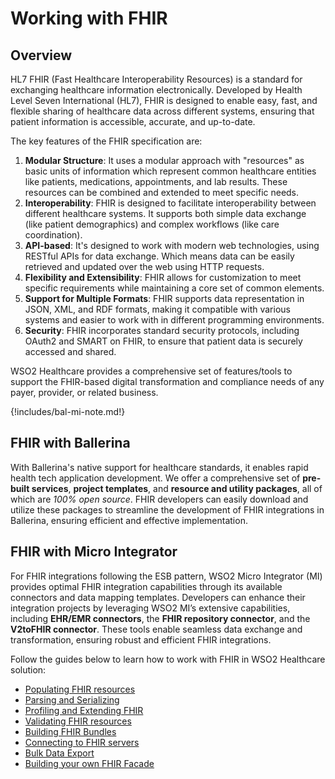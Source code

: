 # Working with FHIR

## Overview
HL7 FHIR (Fast Healthcare Interoperability Resources) is a standard for exchanging healthcare information electronically. Developed by Health Level Seven International (HL7), FHIR is designed to enable easy, fast, and flexible sharing of healthcare data across different systems, ensuring that patient information is accessible, accurate, and up-to-date.

The key features of the FHIR specification are:

1. **Modular Structure**: It uses a modular approach with "resources" as basic units of information which represent common healthcare entities like patients, medications, appointments, and lab results. These resources can be combined and extended to meet specific needs.
2. **Interoperability**: FHIR is designed to facilitate interoperability between different healthcare systems. It supports both simple data exchange (like patient demographics) and complex workflows (like care coordination).
3. **API-based**: It's designed to work with modern web technologies, using RESTful APIs for data exchange. Which means data can be easily retrieved and updated over the web using HTTP requests.
4. **Flexibility and Extensibility**: FHIR allows for customization to meet specific requirements while maintaining a core set of common elements.
5. **Support for Multiple Formats**: FHIR supports data representation in JSON, XML, and RDF formats, making it compatible with various systems and easier to work with in different programming environments.
6. **Security**: FHIR incorporates standard security protocols, including OAuth2 and SMART on FHIR, to ensure that patient data is securely accessed and shared.

WSO2 Healthcare provides a comprehensive set of features/tools to support the FHIR-based digital transformation and compliance needs of any payer, provider, or related business.

{!includes/bal-mi-note.md!}


## FHIR with Ballerina

With Ballerina's native support for healthcare standards, it enables rapid health tech application development. We offer a comprehensive set of **pre-built services**, **project templates**, and **resource and utility packages**, all of which are *100% open source*. FHIR developers can easily download and utilize these packages to streamline the development of FHIR integrations in Ballerina, ensuring efficient and effective implementation.


## FHIR with Micro Integrator

For FHIR integrations following the ESB pattern, WSO2 Micro Integrator (MI) provides optimal FHIR integration capabilities through its available connectors and data mapping templates. Developers can enhance their integration projects by leveraging WSO2 MI’s extensive capabilities, including **EHR/EMR connectors**, the **FHIR repository connector**, and the **V2toFHIR connector**. These tools enable seamless data exchange and transformation, ensuring robust and efficient FHIR integrations.



Follow the guides below to learn how to work with FHIR in WSO2 Healthcare solution:

- [Populating FHIR resources](../../fhir/guides/populating-fhir-resources.md)
- [Parsing and Serializing](../../fhir/guides/parsing-and-serializing.md)
- [Profiling and Extending FHIR](../../fhir/guides/profiles-and-extensions.md)
- [Validating FHIR resources](../../fhir/guides/validation.md)
- [Building FHIR Bundles](../../fhir/guides/building-fhir-bundles.md)
- [Connecting to FHIR servers](../../fhir/guides/fhir-repository-connector.md)
- [Bulk Data Export](../../fhir/guides/bulk-data-export.md)
- [Building your own FHIR Facade](../../fhir/guides/fhir-resource-api-template.md)

